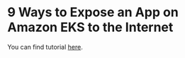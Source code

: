# 9 Ways to Expose an App on Amazon EKS to the Internet

You can find tutorial [here](https://youtu.be/ePqUq06WoLk).
